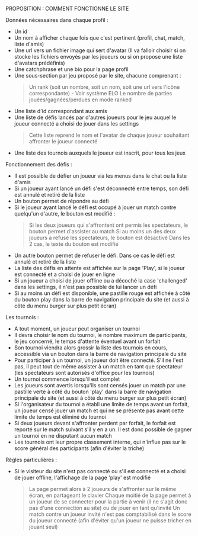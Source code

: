 PROPOSITION : COMMENT FONCTIONNE LE SITE

Données nécessaires dans chaque profil :

- Un id
- Un nom à afficher chaque fois que c'est pertinent (profil, chat, match, liste d'amis)
- Une url vers un fichier image qui sert d'avatar (Il va falloir choisir si on stocke les fichiers envoyés par les joueurs ou si on propose une liste d'avatars prédéfinis)
- Une catchphrase et une bio pour la page profil
- Une sous-section par jeu proposé par le site, chacune comprenant :
    > Un rank (soit un nombre, soit un nom, soit une url vers l'icône correspondante) - Voir système ELO
    > Le nombre de parties jouées/gagnées/perdues en mode ranked
- Une liste d'id correspondant aux amis
- Une liste de défis lancés par d'autres joueurs pour le jeu auquel le joueur connecté a choisi de jouer dans les settings
    > Cette liste reprend le nom et l'avatar de chaque joueur souhaitant affronter le joueur connecté
- Une liste des tournois auxquels le joueur est inscrit, pour tous les jeux

Fonctionnement des défis :

- Il est possible de défier un joueur via les menus dans le chat ou la liste d'amis
- Si un joueur ayant lancé un défi s'est déconnecté entre temps, son défi est annulé et retiré de la liste
- Un bouton permet de répondre au défi
- Si le joueur ayant lancé le défi est occupé à jouer un match contre quelqu'un d'autre, le bouton est modifié :
    > Si les deux joueurs qui s'affrontent ont permis les spectateurs, le bouton permet d'assister au match
    > Si au moins un des deux joueurs a refusé les spectateurs, le bouton est désactivé
    > Dans les 2 cas, le texte du bouton est modifié
- Un autre bouton permet de refuser le défi. Dans ce cas le défi est annulé et retiré de la liste
- La liste des défis en attente est affichée sur la page 'Play', si le joueur est connecté et a choisi de jouer en ligne
- Si un joueur a choisi de jouer offline ou a décoché la case 'challenged' dans les settings, il n'est pas possible de lui lancer un défi
- Si au moins un défi est disponible, une pastille rouge est affichée à côté du bouton play dans la barre de navigation principale du site (et aussi à côté du menu burger sur plus petit écran)

Les tournois : 

- A tout moment, un joueur peut organiser un tournoi
- Il devra choisir le nom du tournoi, le nombre maximum de participants, le jeu concerné, le temps d'attente éventuel avant un forfait
- Son tournoi viendra alors grossir la liste des tournois en cours, accessible via un bouton dans la barre de navigation principale du site
- Pour participer à un tournoi, un joueur doit être connecté. S'il ne l'est pas, il peut tout de même assister à un match en tant que spectateur (les spectateurs sont autorisés d'office pour les tournois)
- Un tournoi commence lorsqu'il est complet
- Les joueurs sont avertis lorsqu'ils sont censés jouer un match par une pastille verte à côté du bouton 'play' dans la barre de navigation principale du site (et aussi à côté du menu burger sur plus petit écran)
- Si l'organisateur du tournoi a établi une limite de temps avant un forfait, un joueur censé jouer un match et qui ne se présente pas avant cette limite de temps est éliminé du tournoi
- Si deux joueurs devant s'affronter perdent par forfait, le forfait est reporté sur le match suivant s'il y en a un. Il est donc possible de gagner un tournoi en ne disputant aucun match
- Les tournois ont leur propre classement interne, qui n'influe pas sur le score général des participants (afin d'éviter la triche)

Règles particulières : 

- Si le visiteur du site n'est pas connecté ou s'il est connecté et a choisi de jouer offline, l'affichage de la page 'play' est modifié
    > La page permet alors à 2 joueurs de s'affronter sur le même écran, en partageant le clavier
    > Chaque moitié de la page permet à un joueur de se connecter pour la partie à venir (il ne s'agit donc pas d'une connection au site) ou de jouer en tant qu'invité
    > Un match contre un joueur invité n'est pas comptabilisé dans le score du joueur connecté (afin d'éviter qu'un joueur ne puisse tricher en jouant seul)
